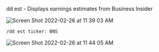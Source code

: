 dd est - Displays earnings estimates from Business Insider

![Screen Shot 2022-02-26 at 11 39 03 AM](https://user-images.githubusercontent.com/85772166/155856798-20b1c06e-547c-4c58-aee5-2150b373a440.png)

```
/dd est ticker: BNS
```

![Screen Shot 2022-02-26 at 11 44 05 AM](https://user-images.githubusercontent.com/85772166/155856918-90f13fd3-a245-499e-8fe3-cece81003e36.png)
